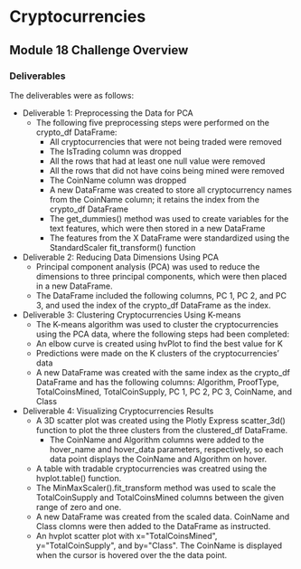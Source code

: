 # Cryptocurrencies
## Module 18 Challenge Overview
### Deliverables
The deliverables were as follows:
- Deliverable 1: Preprocessing the Data for PCA
  - The following five preprocessing steps were performed on the crypto_df DataFrame:
    - All cryptocurrencies that were not being traded were removed 
    - The IsTrading column was dropped 
    - All the rows that had at least one null value were removed
    - All the rows that did not have coins being mined were removed
    - The CoinName column was dropped 
    - A new DataFrame was created to store all cryptocurrency names from the CoinName column; it retains the index from the crypto_df DataFrame
    - The get_dummies() method was used to create variables for the text features, which were then stored in a new DataFrame
    - The features from the X DataFrame were standardized using the StandardScaler fit_transform() function 
 - Deliverable 2: Reducing Data Dimensions Using PCA
    -  Principal component analysis (PCA) was used to reduce the dimensions to three principal components, which were then placed in a new DataFrame.
      - The DataFrame included the following columns, PC 1, PC 2, and PC 3, and used the index of the crypto_df DataFrame as the index.
 - Deliverable 3: Clustering Cryptocurrencies Using K-means
    - The K-means algorithm was used to cluster the cryptocurrencies using the PCA data, where the following steps had been completed:
    - An elbow curve is created using hvPlot to find the best value for K 
    - Predictions were made on the K clusters of the cryptocurrencies’ data 
    - A new DataFrame was created with the same index as the crypto_df DataFrame and has the following columns: Algorithm, ProofType, TotalCoinsMined, TotalCoinSupply, PC 1, PC 2, PC 3, CoinName, and Class
- Deliverable 4: Visualizing Cryptocurrencies Results
  - A 3D scatter plot was created using the Plotly Express scatter_3d() function to plot the three clusters from the clustered_df DataFrame.
    - The CoinName and Algorithm columns were added to the hover_name and hover_data parameters, respectively, so each data point displays the CoinName and Algorithm on hover.
   - A table with tradable cryptocurrencies was creatred using the hvplot.table() function.
   - The MinMaxScaler().fit_transform method was used to scale the TotalCoinSupply and TotalCoinsMined columns between the given range of zero and one.
    - A new DataFrame was created from the scaled data. CoinName and Class clomns were then added to the DataFrame as instructed.
    - An hvplot scatter plot with x="TotalCoinsMined", y="TotalCoinSupply", and by="Class". The CoinName is displayed when the cursor is hovered over the the data point.
